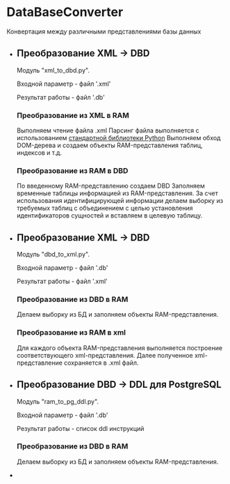 # DataBaseConverter
Конвертация между различными представлениями базы данных

* 
  ## Преобразование XML -> DBD ##

  Модуль "xml_to_dbd.py".

  Входной параметр - файл '.xml'

  Результат работы - файл '.db'

  ### Преобразование из XML в RAM

  Выполняем чтение файла .xml
  Парсинг файла выполняется с использованием [стандартной библиотеки Python](https://docs.python.org/3/library/xml.dom.minidom.html#module-xml.dom.minidom)
  Выполняем обход DOM-дерева и создаем объекты RAM-представления таблиц, индексов и т.д.

  ### Преобразование из RAM в DBD

  По введенному RAM-представлению создаем DBD
  Заполняем временные таблицы информацией из RAM-представления.
  За счет использования идентифицирующей информации делаем выборку из требуемых таблиц с объединением с целью установления идентификаторов сущностей и вставляем в целевую таблицу.
  
* ## Преобразование XML -> DBD ##

  Модуль "dbd_to_xml.py".

  Входной параметр - файл '.db'

  Результат работы - файл '.xml'

  ### Преобразование из DBD в RAM 

  Делаем выборку из БД и заполняем объекты RAM-представления.

  ### Преобразование из RAM в xml

  Для каждого объекта RAM-представления выполняется построение соответствующего xml-представления.
  Далее полученное xml-представление сохраняется в .xml файл.
  
* ## Преобразование DBD -> DDL для PostgreSQL ##

  Модуль "ram_to_pg_ddl.py".

  Входной параметр - файл '.db'

  Результат работы - список ddl инструкций


  ### Преобразование из DBD в RAM ###

  Делаем выборку из БД и заполняем объекты RAM-представления.
  
* 
  

